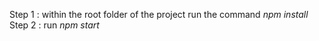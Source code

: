 Step 1 : within the root folder of the project run the command *npm install* <br>
Step 2 : run *npm start*



